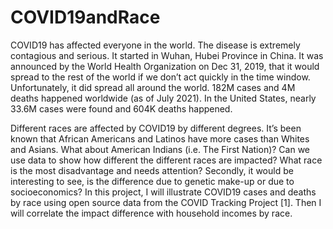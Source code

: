 # COVID19andRace

COVID19 has affected everyone in the world.  The disease is extremely contagious and serious.  It started in Wuhan, Hubei Province in China.  It was announced by the World Health Organization on Dec 31, 2019, that it would spread to the rest of the world if we don’t act quickly in the time window.  Unfortunately, it did spread all around the world.  182M cases and 4M deaths happened worldwide (as of July 2021).  In the United States, nearly 33.6M cases were found and 604K deaths happened.  

Different races are affected by COVID19 by different degrees.  It’s been known that African Americans and Latinos have more cases than Whites and Asians.  What about American Indians (i.e. The First Nation)?  Can we use data to show how different the different races are impacted?  What race is the most disadvantage and needs attention?  Secondly, it would be interesting to see, is the difference due to genetic make-up or due to socioeconomics?  In this project, I will illustrate COVID19 cases and deaths by race using open source data from the COVID Tracking Project [1].  Then I will correlate the impact difference with household incomes by race.  
